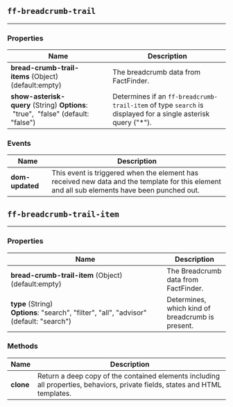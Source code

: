 ## `ff-breadcrumb-trail`
___
### Properties
| Name | Description |
| ---- | ----------- |
| **bread-crumb-trail-items**&nbsp;(Object) (default:empty) | The breadcrumb data from FactFinder. |
| **show-asterisk-query**&nbsp;(String) **Options**: &nbsp;"true", &nbsp;"false" (default: "false") | Determines if an `ff-breadcrumb-trail-item` of type `search` is displayed for a single asterisk query ("*"). |

### Events
| Name | Description |
| ---- | ----------- |
| **dom-updated** | This event is triggered when the element has received new data and the template for this element and all sub elements have been punched out. |

## `ff-breadcrumb-trail-item`
___
### Properties
| Name | Description |
| ---- | ----------- |
| **bread-crumb-trail-item**&nbsp;(Object) (default:empty) | The Breadcrumb data from FactFinder. |
| **type**&nbsp;(String) **Options**:&nbsp;"search",&nbsp;"filter",&nbsp;"all",&nbsp;"advisor" (default: "search") | Determines, which kind of breadcrumb is present.|

### Methods
| Name | Description |
| ---- | ----------- |
| **clone** | Return a deep copy of the contained elements including all properties, behaviors, private fields, states and HTML templates. |
